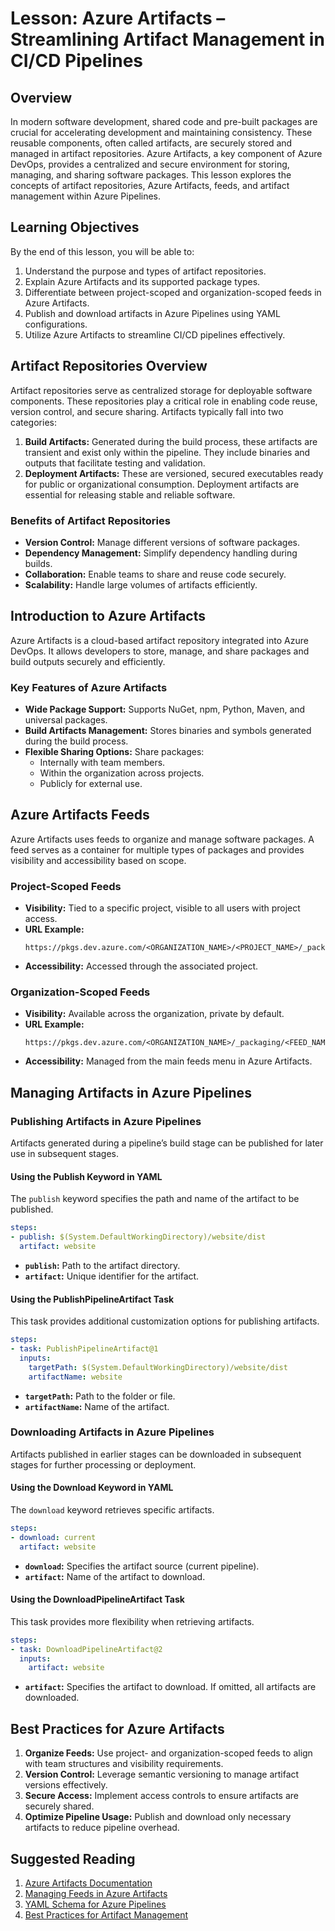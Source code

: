 # Lesson: Azure Artifacts – Streamlining Artifact Management in CI/CD Pipelines

## Overview

In modern software development, shared code and pre-built packages are crucial for accelerating development and maintaining consistency. These reusable components, often called artifacts, are securely stored and managed in artifact repositories. Azure Artifacts, a key component of Azure DevOps, provides a centralized and secure environment for storing, managing, and sharing software packages. This lesson explores the concepts of artifact repositories, Azure Artifacts, feeds, and artifact management within Azure Pipelines.



## Learning Objectives

By the end of this lesson, you will be able to:
1. Understand the purpose and types of artifact repositories.
2. Explain Azure Artifacts and its supported package types.
3. Differentiate between project-scoped and organization-scoped feeds in Azure Artifacts.
4. Publish and download artifacts in Azure Pipelines using YAML configurations.
5. Utilize Azure Artifacts to streamline CI/CD pipelines effectively.



## Artifact Repositories Overview

Artifact repositories serve as centralized storage for deployable software components. These repositories play a critical role in enabling code reuse, version control, and secure sharing. Artifacts typically fall into two categories:

1. **Build Artifacts:** Generated during the build process, these artifacts are transient and exist only within the pipeline. They include binaries and outputs that facilitate testing and validation.
2. **Deployment Artifacts:** These are versioned, secured executables ready for public or organizational consumption. Deployment artifacts are essential for releasing stable and reliable software.

### Benefits of Artifact Repositories
- **Version Control:** Manage different versions of software packages.
- **Dependency Management:** Simplify dependency handling during builds.
- **Collaboration:** Enable teams to share and reuse code securely.
- **Scalability:** Handle large volumes of artifacts efficiently.



## Introduction to Azure Artifacts

Azure Artifacts is a cloud-based artifact repository integrated into Azure DevOps. It allows developers to store, manage, and share packages and build outputs securely and efficiently. 

### Key Features of Azure Artifacts
- **Wide Package Support:** Supports NuGet, npm, Python, Maven, and universal packages.
- **Build Artifacts Management:** Stores binaries and symbols generated during the build process.
- **Flexible Sharing Options:** Share packages:
  - Internally with team members.
  - Within the organization across projects.
  - Publicly for external use.



## Azure Artifacts Feeds

Azure Artifacts uses feeds to organize and manage software packages. A feed serves as a container for multiple types of packages and provides visibility and accessibility based on scope.

### Project-Scoped Feeds
- **Visibility:** Tied to a specific project, visible to all users with project access.
- **URL Example:**
  ```
  https://pkgs.dev.azure.com/<ORGANIZATION_NAME>/<PROJECT_NAME>/_packaging/<FEED_NAME>/nuget/v3/index.json
  ```
- **Accessibility:** Accessed through the associated project.

### Organization-Scoped Feeds
- **Visibility:** Available across the organization, private by default.
- **URL Example:**
  ```
  https://pkgs.dev.azure.com/<ORGANIZATION_NAME>/_packaging/<FEED_NAME>/nuget/v3/index.json
  ```
- **Accessibility:** Managed from the main feeds menu in Azure Artifacts.



## Managing Artifacts in Azure Pipelines

### Publishing Artifacts in Azure Pipelines

Artifacts generated during a pipeline’s build stage can be published for later use in subsequent stages.

#### Using the Publish Keyword in YAML
The `publish` keyword specifies the path and name of the artifact to be published.
```yaml
steps:
- publish: $(System.DefaultWorkingDirectory)/website/dist
  artifact: website
```
- **`publish`:** Path to the artifact directory.
- **`artifact`:** Unique identifier for the artifact.

#### Using the PublishPipelineArtifact Task
This task provides additional customization options for publishing artifacts.
```yaml
steps:
- task: PublishPipelineArtifact@1
  inputs:
    targetPath: $(System.DefaultWorkingDirectory)/website/dist
    artifactName: website
```
- **`targetPath`:** Path to the folder or file.
- **`artifactName`:** Name of the artifact.



### Downloading Artifacts in Azure Pipelines

Artifacts published in earlier stages can be downloaded in subsequent stages for further processing or deployment.

#### Using the Download Keyword in YAML
The `download` keyword retrieves specific artifacts.
```yaml
steps:
- download: current
  artifact: website
```
- **`download`:** Specifies the artifact source (current pipeline).
- **`artifact`:** Name of the artifact to download.

#### Using the DownloadPipelineArtifact Task
This task provides more flexibility when retrieving artifacts.
```yaml
steps:
- task: DownloadPipelineArtifact@2
  inputs:
    artifact: website
```
- **`artifact`:** Specifies the artifact to download. If omitted, all artifacts are downloaded.



## Best Practices for Azure Artifacts
1. **Organize Feeds:** Use project- and organization-scoped feeds to align with team structures and visibility requirements.
2. **Version Control:** Leverage semantic versioning to manage artifact versions effectively.
3. **Secure Access:** Implement access controls to ensure artifacts are securely shared.
4. **Optimize Pipeline Usage:** Publish and download only necessary artifacts to reduce pipeline overhead.



## Suggested Reading
1. [Azure Artifacts Documentation](https://learn.microsoft.com/en-us/azure/devops/artifacts/)
2. [Managing Feeds in Azure Artifacts](https://learn.microsoft.com/en-us/azure/devops/artifacts/feeds/)
3. [YAML Schema for Azure Pipelines](https://learn.microsoft.com/en-us/azure/devops/pipelines/yaml-schema/)
4. [Best Practices for Artifact Management](https://learn.microsoft.com/en-us/azure/devops/artifacts/concepts/)

